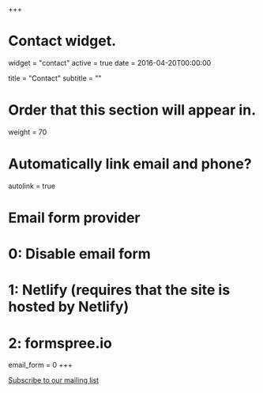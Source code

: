 +++
# Contact widget.
widget = "contact"
active = true
date = 2016-04-20T00:00:00

title = "Contact"
subtitle = ""

# Order that this section will appear in.
weight = 70

# Automatically link email and phone?
autolink = true

# Email form provider
#   0: Disable email form
#   1: Netlify (requires that the site is hosted by Netlify)
#   2: formspree.io
email_form = 0
+++

<a class="btn btn-primary btn-outline btn-xs{{end}}"     href="https://www.jiscmail.ac.uk/cgi-bin/webadmin?SUBED1=BESQUANTITATIVE&A=1" target="_blank"> <i class="fa fa-file-text" aria-hidden="true"></i> Subscribe to our mailing list </a>


